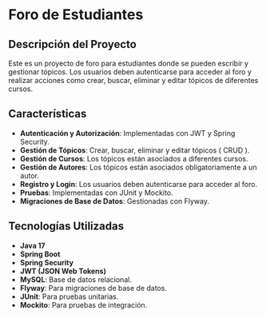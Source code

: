 # Foro de Estudiantes

## Descripción del Proyecto

Este es un proyecto de foro para estudiantes donde se pueden escribir y gestionar tópicos. 
Los usuarios deben autenticarse para acceder al foro y realizar acciones como crear, buscar, eliminar y editar tópicos de diferentes cursos.

## Características

- **Autenticación y Autorización**: Implementadas con JWT y Spring Security.
- **Gestión de Tópicos**: Crear, buscar, eliminar y editar tópicos ( CRUD ).
- **Gestión de Cursos**: Los tópicos están asociados a diferentes cursos.
- **Gestión de Autores**: Los tópicos están asociados obligatoriamente a un autor.
- **Registro y Login**: Los usuarios deben autenticarse para acceder al foro.
- **Pruebas**: Implementadas con JUnit y Mockito.
- **Migraciones de Base de Datos**: Gestionadas con Flyway.

## Tecnologías Utilizadas

- **Java 17**
- **Spring Boot**
- **Spring Security**
- **JWT (JSON Web Tokens)**
- **MySQL**: Base de datos relacional.
- **Flyway**: Para migraciones de base de datos.
- **JUnit**: Para pruebas unitarias.
- **Mockito**: Para pruebas de integración.
